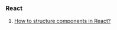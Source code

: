 ### React
1. [How to structure components in React?](https://reallifeprogramming.com/how-to-structure-components-in-react-54fc43e71546)
